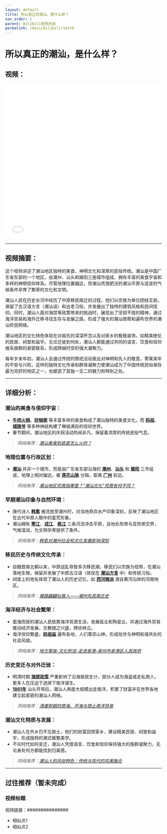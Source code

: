 ```yaml
---
layout: default
title: 所以真正的潮汕，是什么样？
nav_order: 1
parent: Bilibili视频总结
permalink: /docs/Bilibili/test6
---
```



# 所以真正的潮汕，是什么样？

## 视频：
<iframe src="//player.bilibili.com/player.html?aid=623717179&bvid=BV1xW421N7NB&cid=1449232171&page=1&high_quality=1"  width="100%" height="500" scrolling="no" border="0" frameborder="no" framespacing="0" allowfullscreen="true"> </iframe>

---

## 视频摘要：

这个视频讲述了潮汕地区独特的美食、神明文化和深厚的民俗传统。潮汕是中国广东省东部的一个地区，由潮州、汕头和揭阳三座城市组成，拥有丰富的美食宇宙和多样的神明信仰体系。尽管地理位置偏远，但潮汕凭借肥沃的潮汕平原与适宜的气候条件孕育了繁荣的文化和文明。

潮汕人民在历史长河中经历了中原移民南迁的过程，他们以宗族为单位团结互助，保留了古汉语方言（潮汕话）和古老习俗，并发展出了独特的建筑风格和民间信仰。同时，潮汕人面对海禁等政策带来的挑战时，展现出了坚韧不拔的精神，通过海洋贸易和海外迁移寻找生存与发展之路，形成了强大的潮汕商帮和遍布世界的潮汕侨民网络。

潮汕地区的文化特色体现在对祖先的深深怀念以及对家乡的极致装饰，如精美绝伦的民居、祠堂和庙宇。无论迁徙到何处，潮汕人都能通过共同的语言、饮食和信仰维系族群的紧密联系，形成跨越时空的强大凝聚力。

每年岁末年初，潮汕人会通过传统的祭祀活动表达对神明和先人的敬意，寄寓来年的平安与兴旺。这样的独特文化传承和群体凝聚力使潮汕成为了中国传统民俗保存最为完好的地区之一，也塑造了其独一无二的魅力和特别之处。

---

## 详细分析：
### 潮汕的美食与信仰宇宙：
- **[牛肉火锅](https://zh.wikipedia.org/wiki/%E7%89%9B%E8%82%89)**、**[砂锅粥](https://zh.wikipedia.org/wiki/%E7%A0%82%E9%94%85%E7%B2%A5)** 等丰富多样的美食构成了潮汕独特的美食文化，而 **[妈祖](https://zh.wikipedia.org/wiki/%E5%A6%88%E7%A5%96)**、**[城隍爷](https://zh.wikipedia.org/wiki/%E5%9F%8E%E9%9C%87)** 等多种神祇构建了琳琅满目的信仰世界。
- 春节期间，潮汕地区的庆祝活动热闹非凡，保留着浓厚的传统民俗气息。

> *网络推荐：[潮汕美食到底是怎么火的？](https://www.sohu.com/a/128148411_614714)*


### 地理位置与行政区划：
- **[潮汕](https://zh.wikipedia.org/wiki/%E6%BD%AE%E6%B1%95)** 并非一个城市，而是由广东省东部沿海的 **[潮州](https://zh.wikipedia.org/wiki/%E6%BD%AE%E5%B7%9E)**、**[汕头](https://zh.wikipedia.org/wiki/%E6%B1%95%E5%A4%B4)** 和 **[揭阳](https://zh.wikipedia.org/wiki/%E6%8F%AD%E9%98%B3)** 三市组成，地理上相对偏远，被 **[莲花山脉](https://zh.wikipedia.org/wiki/%E8%8E%B2%E8%8A%B1%E5%B1%B1%E8%BE%B9)** 分隔，距离 **[广州](https://zh.wikipedia.org/wiki/%E5%B9%BF%E5%B7%9E)** 较远。
> *网络推荐：[潮汕地区究竟指哪里？“潮汕文化”究竟有何不同？](https://www.163.com/dy/article/H5Q9P5L505417CSR.html)*

### 早期潮汕印象与自然环境：
- 唐代诗人 **[韩愈](https://zh.wikipedia.org/wiki/%E9%99%88%E6%83%9F)** 被流放至潮州时，对当地奇异水产印象深刻，反映了潮汕地区在古代中原人眼中的蛮荒形象。
- 潮汕拥有 **[寒江](https://zh.wikipedia.org/w/index.php?title=%E5%AF%92%E6%B1%9F&action=edit&redlink=1)**、**[戎江](https://zh.wikipedia.org/w/index.php?title=%E6%88%8E%E6%B1%9F&action=edit&redlink=1)**、**[练江](https://zh.wikipedia.org/wiki/%E7%BB%83%E6%B1%9F)** 三条河流冲击平原，且地处热带与亚热带交界，气候湿润，为文明孕育提供了条件。
> *网络推荐：[韩愈对潮州社会和文化发展影响深刻](https://www.chaozhoudaily.com/czrb/html/2023-11/21/content_1936628.htm)*

### 移民历史与传统文化传承：
- 自魏晋南北朝以来，中原战乱导致多次移民潮，移民们以宗族为纽带，在潮汕落地生根，保留并发展了中原古汉语（体现在 **[潮汕方言](https://zh.wikipedia.org/wiki/%E6%BD%AE%E6%B1%95%E6%96%B9%E8%A8%80)** 中）和传统习俗。
- 祠堂上的地名体现了潮汕人的历史记忆，如 **[西河眼派](https://zh.wikipedia.org/w/index.php?title=%E8%A5%BF%E6%B2%B3%E7%9C%BC%E6%B4%BE&action=edit&redlink=1)** 源自黄河沿岸的河南地区。
> *网络推荐：[裙屐翩翩似晋人——潮州先民南迁史](http://www.chaozhoudaily.com/detail/258446)*

### 海洋经济与社会繁荣：
- 面海而居的潮汕人民依靠海洋资源生活，发展盐业和陶瓷业，并通过海外贸易推动经济发展，文教随之兴盛，牌坊林立。
- 海洋信仰繁盛，**[妈祖庙](https://zh.wikipedia.org/wiki/%E5%A6%88%E7%A5%96%E5%BA%99)** 遍布各地，人们尊崇山神，形成俗世与神明和谐共处的社会风貌。
> *网络推荐：[地方掌故-文化积淀-走进泉港-泉州市泉港区人民政府](http://www.qg.gov.cn/zjqg/whjd/dfzg/)*

### 历史变迁与对外迁徙：
- 明清时期 **[海禁政策](https://zh.wikipedia.org/wiki/%E6%B5%B7%E7%A6%81)** 严重影响了沿海居民生计，部分人成为海盗或走私商人，更多人在压迫下选择下南洋谋生。
- **[1861年](https://zh.wikipedia.org/wiki/1861%E5%B9%B4)** 汕头开埠后，潮汕人再度大规模出走南洋，积累了财富并在世界各地建立起紧密的潮汕人网络。
> *网络推荐：[清康熙朝的禁海、开海与禁止南洋贸易](https://www.historychina.net/qsyj/ztyj/ztyjzz/2009-11-13/4835.shtml)*

### 潮汕文化特质与发展：
- 潮汕人在外乡仍不忘故土，他们的财富回馈家乡，建设精美民居、祠堂和庙宇，形成独特的潮式极繁美学。
- 不论时代如何变迁，潮汕人凭借语言、饮食和信仰保持强大的族群凝聚力，无论身处何方都能找到归属感。
> *网络推荐：[潮汕人的风俗特色：传统与现代的完美融合](https://www.sohu.com/a/727351770_120902813)*

---

## 过往推荐（暂未完成）

###  视频标题

视频链接：###############

- 相似点1
- 相似点2 